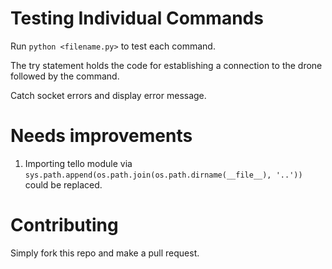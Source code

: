 
# Testing Individual Commands

Run `python <filename.py>` to test each command.

The try statement holds the code for establishing a connection to the drone followed by the command.

Catch socket errors and display error message.

# Needs improvements

1. Importing tello module via `sys.path.append(os.path.join(os.path.dirname(__file__), '..'))` could be replaced.

# Contributing

Simply fork this repo and make a pull request.